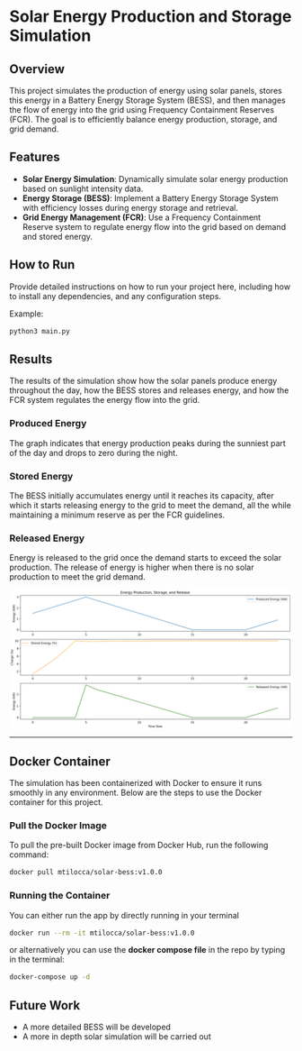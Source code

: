 # Solar Energy Production and Storage Simulation

## Overview

This project simulates the production of energy using solar panels, stores this energy in a Battery Energy Storage System (BESS), and then manages the flow of energy into the grid using Frequency Containment Reserves (FCR). The goal is to efficiently balance energy production, storage, and grid demand.

## Features

- **Solar Energy Simulation**: Dynamically simulate solar energy production based on sunlight intensity data.
- **Energy Storage (BESS)**: Implement a Battery Energy Storage System with efficiency losses during energy storage and retrieval.
- **Grid Energy Management (FCR)**: Use a Frequency Containment Reserve system to regulate energy flow into the grid based on demand and stored energy.

## How to Run

Provide detailed instructions on how to run your project here, including how to install any dependencies, and any configuration steps.

Example:
```bash
python3 main.py
```

## Results

The results of the simulation show how the solar panels produce energy throughout the day, how the BESS stores and releases energy, and how the FCR system regulates the energy flow into the grid.

### Produced Energy

The graph indicates that energy production peaks during the sunniest part of the day and drops to zero during the night. 

### Stored Energy

The BESS initially accumulates energy until it reaches its capacity, after which it starts releasing energy to the grid to meet the demand, all the while maintaining a minimum reserve as per the FCR guidelines.

### Released Energy

Energy is released to the grid once the demand starts to exceed the solar production. The release of energy is higher when there is no solar production to meet the grid demand.

![Energy Production, Storage, and Release](<results.png>)

----

## Docker Container

The simulation has been containerized with Docker to ensure it runs smoothly in any environment. Below are the steps to use the Docker container for this project.

### Pull the Docker Image

To pull the pre-built Docker image from Docker Hub, run the following command:

```bash
docker pull mtilocca/solar-bess:v1.0.0
```

### Running the Container 

You can either run the app by directly running in your terminal 

```bash 
docker run --rm -it mtilocca/solar-bess:v1.0.0
```

or alternatively you can use the **docker compose file** in the repo by typing in the terminal: 

```bash 
docker-compose up -d 
```

## Future Work

- A more detailed BESS will be developed 
- A more in depth solar simulation will be carried out 
